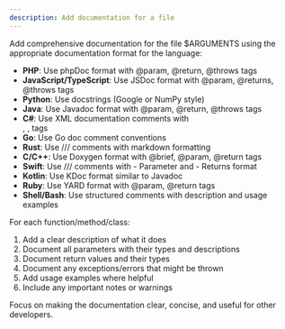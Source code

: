 ```yaml
---
description: Add documentation for a file
---
```


Add comprehensive documentation for the file $ARGUMENTS using the appropriate documentation format for the language:

- **PHP**: Use phpDoc format with @param, @return, @throws tags
- **JavaScript/TypeScript**: Use JSDoc format with @param, @returns, @throws tags  
- **Python**: Use docstrings (Google or NumPy style)
- **Java**: Use Javadoc format with @param, @return, @throws tags
- **C#**: Use XML documentation comments with <summary>, <param>, <returns> tags
- **Go**: Use Go doc comment conventions
- **Rust**: Use /// comments with markdown formatting
- **C/C++**: Use Doxygen format with @brief, @param, @return tags
- **Swift**: Use /// comments with - Parameter and - Returns format
- **Kotlin**: Use KDoc format similar to Javadoc
- **Ruby**: Use YARD format with @param, @return tags
- **Shell/Bash**: Use structured comments with description and usage examples

For each function/method/class:
1. Add a clear description of what it does
2. Document all parameters with their types and descriptions
3. Document return values and their types
4. Document any exceptions/errors that might be thrown
5. Add usage examples where helpful
6. Include any important notes or warnings

Focus on making the documentation clear, concise, and useful for other developers.